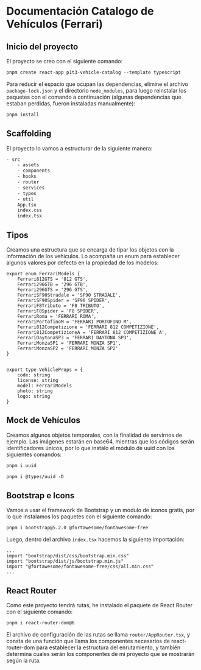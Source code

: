 # Documentación Catalogo de Vehículos (Ferrari)

## Inicio del proyecto

El proyecto se creo con el siguiente comando:

```txt
pnpm create react-app p1t3-vehicle-catalog --template typescript
```

Para reducir el espacio que ocupan las dependencias, elimine el archivo `package-lock.json` y el directorio `node_modules`, para luego reinstalar los paquetes con el comando a continuación (algunas dependencias que estaban perdidas, fueron instaladas manualmente):

```txt
pnpm install
```

## Scaffolding

El proyecto lo vamos a estructurar de la siguiente manera:

```txt
- src
    - assets
    - components
    - hooks
    - router
    - services
    - types
    - util
    App.tsx
    index.css
    index.tsx
```

## Tipos

Creamos una estructura que se encarga de tipar los objetos con la información de los vehiculos. Lo acompaña un enum para establecer algunos valores por defecto en la propiedad de los modelos:

```tsx
export enum FerrariModels {
    Ferrari812GTS = '812 GTS',
    Ferrari296GTB = '296 GTB',
    Ferrari296GTS = '296 GTS',
    FerrariSF90Stradale = 'SF90 STRADALE',
    FerrariSF90Spider = 'SF90 SPIDER',
    FerrariF8Tributo = 'F8 TRIBUTO',
    FerrariF8Spider = 'F8 SPIDER',
    FerrariRoma = 'FERRARI ROMA',
    FerrariPortofinoM = 'FERRARI PORTOFINO M',
    Ferrari812Competizione = 'FERRARI 812 COMPETIZIONE',
    Ferrari812CompetizioneA = 'FERRARI 812 COMPETIZIONE A',
    FerrariDaytonaSP3 = 'FERRARI DAYTONA SP3',
    FerrariMonzaSP1 = 'FERRARI MONZA SP1',
    FerrariMonzaSP2 = 'FERRARI MONZA SP2'
}


export type VehicleProps = {
    code: string
    license: string
    model: FerrariModels
    photo: string
    logo: string
}
```

## Mock de Vehículos

Creamos algunos objetos temporales, con la finalidad de servirnos de ejemplo. Las imágenes estarán en base64, mientras que los códigos serán identificadores únicos, por lo que instalo el módulo de uuid con los siguientes comandos:

```txt
pnpm i uuid
```

```txt
pnpm i @types/uuid -D
```

## Bootstrap e Icons

Vamos a usar el framework de Bootstrap y un modulo de iconos gratis, por lo que instalamos los paquetes con el siguiente comando:

```txt
pnpm i bootstrap@5.2.0 @fortawesome/fontawesome-free
```

Luego, dentro del archivo `index.tsx` hacemos la siguiente importación:

```tsx
...
import "bootstrap/dist/css/bootstrap.min.css"
import "bootstrap/dist/js/bootstrap.min.js"
import "@fortawesome/fontawesome-free/css/all.min.css"
...
```

## React Router

Como este proyecto tendrá rutas, he instalado el paquete de React Router con el siguiente comando:

```txt
pnpm i react-router-dom@6
```

El archivo de configuración de las rutas se llama `router/AppRouter.tsx`, y consta de una función que llama los componentes necesarios de react-router-dom para establecer la estructura del enrutamiento, y también determina cuales serán los componentes de mi proyecto que se mostrarán según la ruta.

```tsx

```
